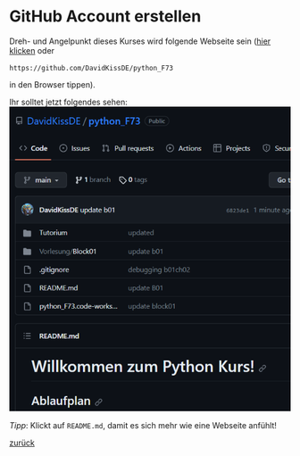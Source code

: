 # GitHub Account erstellen

Dreh- und Angelpunkt dieses Kurses wird folgende Webseite sein ([hier klicken](https://github.com/DavidKissDE/python_F73) oder 
```
https://github.com/DavidKissDE/python_F73
```
in den Browser tippen). 

Ihr solltet jetzt folgendes sehen:
![GitHub Startseite](../assets/github_startpage.png)

_Tipp_: Klickt auf `README.md`, damit es sich mehr wie eine Webseite anfühlt!


<!-- 
* __Git__ ist ein __Versionskontrollsystem__. 
* Git erstellt, vereinfacht gesprochen, "Momentaufnahmen" eines Ordners (mitsamt seiner Unterordner), sog. __Commits__. 
    * Vorteil: Falls du im Laufe eines Projektes regelmäßig Commits erstellst, kannst du jederzeit zu einem früheren Zustand deines Projektes zurückkehren.

Versionskontrolle ist in der Softwareentwicklung unentbehrlich, Git gehört hierbei zu den populärsten Tools!

Nachdem du git installiert hast, solltest im __Terminal__  folgenden Befehl ausführen:
```
git clone https://github.com/DavidKissDE/python_F73
``` -->




[zurück](../README.md)



